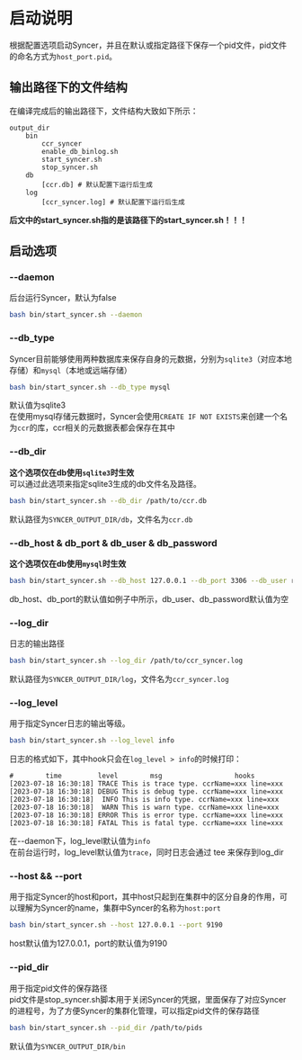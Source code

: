 # 启动说明
根据配置选项启动Syncer，并且在默认或指定路径下保存一个pid文件，pid文件的命名方式为`host_port.pid`。  
## 输出路径下的文件结构
在编译完成后的输出路径下，文件结构大致如下所示：
```
output_dir
    bin
        ccr_syncer
        enable_db_binlog.sh
        start_syncer.sh
        stop_syncer.sh
    db
        [ccr.db] # 默认配置下运行后生成
    log
        [ccr_syncer.log] # 默认配置下运行后生成
```
**后文中的start_syncer.sh指的是该路径下的start_syncer.sh！！！**
## 启动选项
### --daemon   
后台运行Syncer，默认为false
```bash
bash bin/start_syncer.sh --daemon
```

### --db_type  
Syncer目前能够使用两种数据库来保存自身的元数据，分别为`sqlite3`（对应本地存储）和`mysql`（本地或远端存储）  
```bash
bash bin/start_syncer.sh --db_type mysql
```
默认值为sqlite3  
在使用mysql存储元数据时，Syncer会使用`CREATE IF NOT EXISTS`来创建一个名为`ccr`的库，ccr相关的元数据表都会保存在其中

### --db_dir  
**这个选项仅在db使用`sqlite3`时生效**  
可以通过此选项来指定sqlite3生成的db文件名及路径。  
```bash
bash bin/start_syncer.sh --db_dir /path/to/ccr.db
```
默认路径为`SYNCER_OUTPUT_DIR/db`，文件名为`ccr.db`
### --db_host & db_port & db_user & db_password
**这个选项仅在db使用`mysql`时生效**  
```bash
bash bin/start_syncer.sh --db_host 127.0.0.1 --db_port 3306 --db_user root --db_password "qwe123456"
```
db_host、db_port的默认值如例子中所示，db_user、db_password默认值为空
### --log_dir  
日志的输出路径  
```bash
bash bin/start_syncer.sh --log_dir /path/to/ccr_syncer.log
```
默认路径为`SYNCER_OUTPUT_DIR/log`，文件名为`ccr_syncer.log`
### --log_level  
用于指定Syncer日志的输出等级。
```bash
bash bin/start_syncer.sh --log_level info
```
日志的格式如下，其中hook只会在`log_level > info`的时候打印：
```
#        time         level        msg                  hooks
[2023-07-18 16:30:18] TRACE This is trace type. ccrName=xxx line=xxx
[2023-07-18 16:30:18] DEBUG This is debug type. ccrName=xxx line=xxx
[2023-07-18 16:30:18]  INFO This is info type. ccrName=xxx line=xxx
[2023-07-18 16:30:18]  WARN This is warn type. ccrName=xxx line=xxx
[2023-07-18 16:30:18] ERROR This is error type. ccrName=xxx line=xxx
[2023-07-18 16:30:18] FATAL This is fatal type. ccrName=xxx line=xxx
```
在--daemon下，log_level默认值为`info`  
在前台运行时，log_level默认值为`trace`，同时日志会通过 tee 来保存到log_dir

### --host && --port  
用于指定Syncer的host和port，其中host只起到在集群中的区分自身的作用，可以理解为Syncer的name，集群中Syncer的名称为`host:port`  
```bash
bash bin/start_syncer.sh --host 127.0.0.1 --port 9190
```
host默认值为127.0.0.1，port的默认值为9190  

### --pid_dir  
用于指定pid文件的保存路径  
pid文件是stop_syncer.sh脚本用于关闭Syncer的凭据，里面保存了对应Syncer的进程号，为了方便Syncer的集群化管理，可以指定pid文件的保存路径  
```bash
bash bin/start_syncer.sh --pid_dir /path/to/pids
```
默认值为`SYNCER_OUTPUT_DIR/bin`